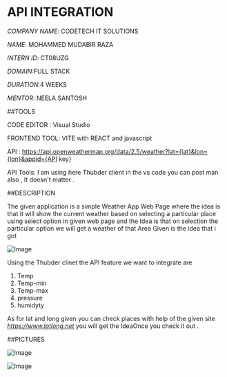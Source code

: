 # API INTEGRATION

*COMPANY NAME*: CODETECH IT SOLUTIONS

*NAME*: MOHAMMED MUDABIR RAZA

*INTERN ID*: CT08UZG

*DOMAIN*:FULL STACK

*DURATION*:4 WEEKS

*MENTOR*: NEELA SANTOSH

##TOOLS

CODE EDITOR : Visual Studio

FRONTEND TOOL: VITE with REACT and javascript

API : https://api.openweathermap.org/data/2.5/weather?lat={lat}&lon={lon}&appid={API key}

API Tools: I am using here Thubder client in the vs code you can post man also , It doesn't matter . 

##DESCRIPTION

The given application is  a simple Weather App Web Page where the idea is that it will show the  current weather  based on selecting a particular place using select option in given web page and the Idea is that on selection the particular option we will get a weather of that Area Given is the idea that i got

![Image](https://github.com/user-attachments/assets/41e71053-082b-49e2-a29b-85e0e0dd6a6f)

Using the Thubder clinet the API feature we want to integrate are  

1) Temp
2) Temp-min
3) Temp-max
4) pressure
5) humidyty

As for lat and long given you can check places with help of  the given site  *https://www.latlong.net*  you will get the IdeaOnce you check it out .

##PICTURES

![Image](https://github.com/user-attachments/assets/c7cc79bd-a020-4782-8418-c23ae5a1cf71)

![Image](https://github.com/user-attachments/assets/10742497-00f5-4a61-aed5-fa6f96fde1a8)











